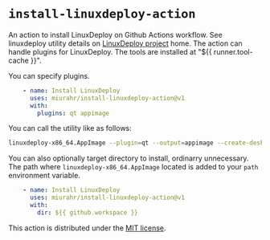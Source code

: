 # `install-linuxdeploy-action`

An action to install LinuxDeploy on Github Actions workflow.
See linuxdeploy utility details on [LinuxDeploy project](https://github.com/linuxdeploy/linuxdeploy) home.
The action can handle plugins for LinuxDeploy.
The tools are installed at "${{ runner.tool-cache }}".

You can specify plugins.

```yml
    - name: Install LinuxDeploy
      uses: miurahr/install-linuxdeploy-action@v1
      with:
        plugins: qt appimage
```
You can call the utility like as follows:

```bash
linuxdeploy-x86_64.AppImage --plugin=qt --output=appimage --create-desktop-file --executable=Apps --appdir appdir --icon-file=Apps.svg
```


You can also optionally target directory to install, ordinarry unnecessary.
The path where `linuxdeploy-x86_64.AppImage` located is 
added to your `path` environment variable.

```yml
    - name: Install LinuxDeploy
      uses: miurahr/install-linuxdeploy-action@v1
      with:
        dir: ${{ github.workspace }}
```

This action is distributed under the [MIT license](LICENSE).

